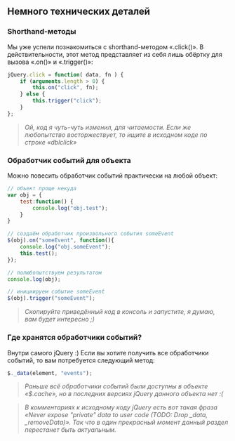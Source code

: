 ## Немного технических деталей

### Shorthand-методы

Мы уже успели познакомиться с shorthand-методом «.click()». В действительности, этот метод представляет из себя лишь обёртку для вызова «.on()» и «.trigger()»:

```javascript
jQuery.click = function( data, fn ) {
    if (arguments.length > 0) {
        this.on("click", fn);
    } else {
        this.trigger("click");
    }
};
```

> _Ой, код я чуть-чуть изменил, для читаемости. Если же любопытство восторжествует, то ищите в исходном коде по строке «dblclick»_

### Обработчик событий для объекта

Можно повесить обработчик событий практически на любой объект:

```javascript
// объект проще некуда
var obj = {
    test:function() {
        console.log("obj.test");
    }
}

// создаём обработчик произвольного события someEvent
$(obj).on("someEvent", function(){
    console.log("obj.someEvent");
    this.test();
});

// полюбопытствуем результатом
console.log(obj);

// инициируем событие someEvent
$(obj).trigger("someEvent");
```

> _Скопируйте приведённый код в консоль и запустите, я думаю, вам будет интересно ;)_

### Где хранятся обработчики событий?

Внутри самого jQuery :) Если вы хотите получить все обработчики событий, то вам потребуется следующий метод:

```javascript
$._data(element, "events");
```

> _Раньше всё обработчики событий были доступны в объекте «$.cache», но в последних версиях jQuery данного объекта нет :(_

> _В комментариях к исходному коду jQuery есть вот такая фраза «Never expose "private" data to user code (TODO: Drop \_data, \_removeData)». Так что в один прекрасный момент данный раздел перестанет быть актуальным._
